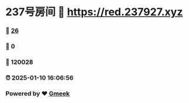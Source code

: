 # 237号房间 :link: https://red.237927.xyz 
### :page_facing_up: [26](https://red.237927.xyz/tag.html) 
### :speech_balloon: 0 
### :hibiscus: 120028 
### :alarm_clock: 2025-01-10 16:06:56 
### Powered by :heart: [Gmeek](https://github.com/Meekdai/Gmeek)
